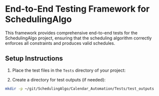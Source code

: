 # End-to-End Testing Framework for SchedulingAlgo

This framework provides comprehensive end-to-end tests for the SchedulingAlgo project, ensuring that the scheduling algorithm correctly enforces all constraints and produces valid schedules.

## Setup Instructions

1. Place the test files in the `Tests` directory of your project:

2. Create a directory for test outputs (if needed):

```bash
mkdir -p ~/git/SchedulingAlgo/Calendar_Automation/Tests/test_outputs